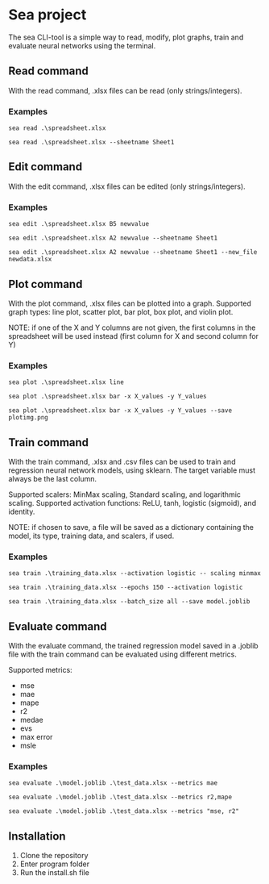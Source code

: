 # Sea project

The sea CLI-tool is a simple way to read, modify, plot graphs, train and evaluate neural networks using the terminal.

## Read command

With the read command, .xlsx files can be read (only strings/integers).

### Examples

```console
sea read .\spreadsheet.xlsx

sea read .\spreadsheet.xlsx --sheetname Sheet1
```

## Edit command

With the edit command, .xlsx files can be edited (only strings/integers).

### Examples

```console
sea edit .\spreadsheet.xlsx B5 newvalue

sea edit .\spreadsheet.xlsx A2 newvalue --sheetname Sheet1

sea edit .\spreadsheet.xlsx A2 newvalue --sheetname Sheet1 --new_file newdata.xlsx
```

## Plot command

With the plot command, .xlsx files can be plotted into a graph.
Supported graph types: line plot, scatter plot, bar plot, box plot, and violin plot.

NOTE: if one of the X and Y columns are not given, the first columns in the spreadsheet will be used instead (first column for X and second column for Y)

### Examples

```console
sea plot .\spreadsheet.xlsx line

sea plot .\spreadsheet.xlsx bar -x X_values -y Y_values

sea plot .\spreadsheet.xlsx bar -x X_values -y Y_values --save plotimg.png
```

## Train command

With the train command, .xlsx and .csv files can be used to train and regression neural network models, using sklearn. The target variable must always be the last column.

Supported scalers: MinMax scaling, Standard scaling, and logarithmic scaling. Supported activation functions: ReLU, tanh, logistic (sigmoid), and identity.

NOTE: if chosen to save, a file will be saved as a dictionary containing the model, its type, training data, and scalers, if used.

### Examples

```console
sea train .\training_data.xlsx --activation logistic -- scaling minmax

sea train .\training_data.xlsx --epochs 150 --activation logistic

sea train .\training_data.xlsx --batch_size all --save model.joblib
```

## Evaluate command

With the evaluate command, the trained regression model saved in a .joblib file with the train command can be evaluated using different metrics.

Supported metrics: 
- mse 
- mae 
- mape 
- r2 
- medae 
- evs 
- max error 
- msle

### Examples

```console
sea evaluate .\model.joblib .\test_data.xlsx --metrics mae

sea evaluate .\model.joblib .\test_data.xlsx --metrics r2,mape

sea evaluate .\model.joblib .\test_data.xlsx --metrics "mse, r2"
```

## Installation

1. Clone the repository
2. Enter program folder
3. Run the install.sh file
